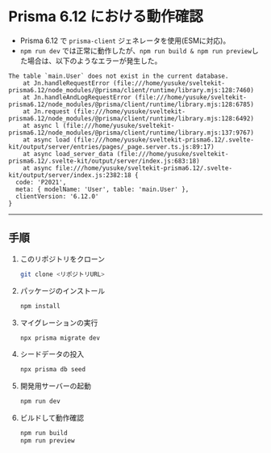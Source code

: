 # Prisma 6.12 における動作確認

* Prisma 6.12 で `prisma-client` ジェネレータを使用(ESMに対応)。
* `npm run dev` では正常に動作したが、`npm run build & npm run preview`した場合は、以下のようなエラーが発生した。

```
The table `main.User` does not exist in the current database.
    at Jn.handleRequestError (file:///home/yusuke/sveltekit-prisma6.12/node_modules/@prisma/client/runtime/library.mjs:128:7460)
    at Jn.handleAndLogRequestError (file:///home/yusuke/sveltekit-prisma6.12/node_modules/@prisma/client/runtime/library.mjs:128:6785)
    at Jn.request (file:///home/yusuke/sveltekit-prisma6.12/node_modules/@prisma/client/runtime/library.mjs:128:6492)
    at async l (file:///home/yusuke/sveltekit-prisma6.12/node_modules/@prisma/client/runtime/library.mjs:137:9767)
    at async load (file:///home/yusuke/sveltekit-prisma6.12/.svelte-kit/output/server/entries/pages/_page.server.ts.js:89:17)
    at async load_server_data (file:///home/yusuke/sveltekit-prisma6.12/.svelte-kit/output/server/index.js:683:18)
    at async file:///home/yusuke/sveltekit-prisma6.12/.svelte-kit/output/server/index.js:2382:18 {
  code: 'P2021',
  meta: { modelName: 'User', table: 'main.User' },
  clientVersion: '6.12.0'
}
```

---

## 手順

1. このリポジトリをクローン

   ```bash
   git clone <リポジトリURL>
   ```

2. パッケージのインストール

   ```bash
   npm install
   ```

3. マイグレーションの実行

   ```bash
   npx prisma migrate dev
   ```

4. シードデータの投入

   ```bash
   npx prisma db seed
   ```

5. 開発用サーバーの起動

   ```bash
   npm run dev
   ```

6. ビルドして動作確認

   ```bash
   npm run build
   npm run preview
   ```
